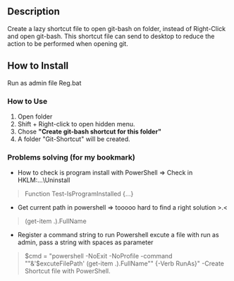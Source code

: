 ## Description

Create a lazy shortcut file to open git-bash on folder, instead of Right-Click and open git-bash.
This shortcut file can send to desktop to reduce the action to be performed when opening git.

## How to Install
Run as admin file Reg.bat

### How to Use
1. Open folder 
2. Shift + Right-click to open hidden menu.
3. Chose **"Create git-bash shortcut for this folder"**
4. A folder "Git-Shortcut" will be created.


### Problems solving (for my bookmark)

- How to check is program install with PowerShell => Check in HKLM:...\Uninstall
>Function Test-IsProgramInstalled {...}
- Get current path in powershell => tooooo hard to find a right solution >.<   
>(get-item .).FullName
- Register a command string to run Powershell excute a file with run as admin, pass a string with spaces as parameter
>$cmd = "powershell -NoExit -NoProfile -command ""&'$excuteFilePath' (get-item .).FullName"" {-Verb RunAs}"
-Create Shortcut file with PowerShell.
